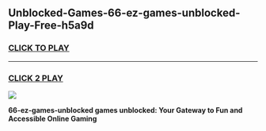 
## Unblocked-Games-66-ez-games-unblocked-Play-Free-h5a9d
<h3>
<a href="https://premium76.site?title=66-ez-games-unblocked&ref=22A">CLICK TO PLAY</a></h3>
<hr>

<h3>
<a href="https://premium76.site?title=66-ez-games-unblocked&ref=22A">CLICK 2 PLAY</a>
  
</h3>

<a href="https://premium76.site?title=66-ez-games-unblocked&ref=22A"><img src="https://clearcache.store/games.png"></a>


**66-ez-games-unblocked games unblocked: Your Gateway to Fun and Accessible Online Gaming**
